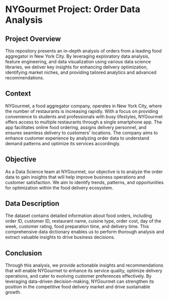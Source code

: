# NYGourmet Project: Order Data Analysis

## Project Overview

This repository presents an in-depth analysis of orders from a leading food aggregator in New York City. By leveraging exploratory data analysis, feature engineering, and data visualization using various data science libraries, we deliver key insights for enhancing delivery optimization, identifying market niches, and providing tailored analytics and advanced recommendations.

## Context

NYGourmet, a food aggregator company, operates in New York City, where the number of restaurants is increasing rapidly. With a focus on providing convenience to students and professionals with busy lifestyles, NYGourmet offers access to multiple restaurants through a single smartphone app. The app facilitates online food ordering, assigns delivery personnel, and ensures seamless delivery to customers' locations. The company aims to enhance customer experience by analyzing order data to understand demand patterns and optimize its services accordingly.

## Objective

As a Data Science team at NYGourmet, our objective is to analyze the order data to gain insights that will help improve business operations and customer satisfaction. We aim to identify trends, patterns, and opportunities for optimization within the food delivery ecosystem.

## Data Description

The dataset contains detailed information about food orders, including order ID, customer ID, restaurant name, cuisine type, order cost, day of the week, customer rating, food preparation time, and delivery time. This comprehensive data dictionary enables us to perform thorough analysis and extract valuable insights to drive business decisions.

## Conclusion

Through this analysis, we provide actionable insights and recommendations that will enable NYGourmet to enhance its service quality, optimize delivery operations, and cater to evolving customer preferences effectively. By leveraging data-driven decision-making, NYGourmet can strengthen its position in the competitive food delivery market and drive sustainable growth.
